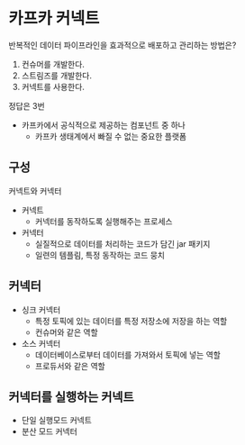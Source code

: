 # 카프카 커넥트

반복적인 데이터 파이프라인을 효과적으로 배포하고 관리하는 방법은?

1. 컨슈머를 개발한다.
2. 스트림즈를 개발한다.
3. 커넥트를 사용한다.

정답은 3번

- 카프카에서 공식적으로 제공하는 컴포넌트 중 하나
  - 카프카 생태계에서 빠질 수 없는 중요한 플랫폼

## 구성

커넥트와 커넥터

- 커넥트
  - 커넥터를 동작하도록 실행해주는 프로세스
- 커넥터
  - 실질적으로 데이터를 처리하는 코드가 담긴 jar 패키지
  - 일련의 템플림, 특정 동작하는 코드 뭉치

## 커넥터

- 싱크 커넥터
  - 특정 토픽에 있는 데이터를 특정 저장소에 저장을 하는 역할
  - 컨슈머와 같은 역할
- 소스 커넥터
  - 데이터베이스로부터 데이터를 가져와서 토픽에 넣는 역할
  - 프로듀서와 같은 역할

## 커넥터를 실행하는 커넥트

- 단일 실행모드 커넥트
- 분산 모드 커넥터
